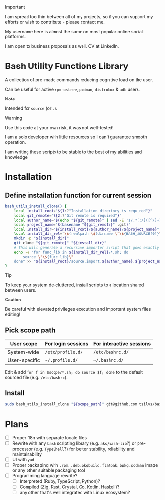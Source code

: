 > [!IMPORTANT]
> I am spread too thin between all of my projects, so if you can support my efforts or wish to contribute - please contact me.
>
> My username here is almost the same on most popular online social platforms.
>
> I am open to business proposals as well. CV at LinkedIn.

# Bash Utility Functions Library

A collection of pre-made commands reducing cognitive load on the user.

Can be useful for active `rpm-ostree`, `podman`, `distrobox` & `adb` users.

> [!NOTE]
> Intended for `source` (or `.`).

> [!WARNING]
> Use this code at your own risk, it was not well-tested!
>
> I am a solo developer with little resources so I can't guarantee smooth operation.
>
> I am writing these scripts to be stable to the best of my abilities and knowledge.

# Installation

## Define installation function for current session

```sh
bash_utils_install_clone() {
	local install_root="${1:?"Installation directory is required"}"
	local git_remote="${2:?"Git remote is required"}"
	local author_name="$(echo "${git_remote}" | sed -E 's/.*[:/]([^/]+)\/.*/\1/')"
	local project_name="$(basename "${git_remote}" .git)"
	local install_dir="${install_root}/${author_name}/${project_name}"
	local install_dir_rel="\$(realpath \$(dirname \"\${BASH_SOURCE[0]}\"))/${author_name}/${project_name}"
	mkdir -p "${install_dir}"
	git clone "${git_remote}" "${install_dir}"
	# This will generate a recursive importer script that goes exactly 2 levels deep in the file tree - to author and then to repo itself
	echo -e "for func_lib in ${install_dir_rel}/*.sh; do
		source \"\${func_lib}\"
	done" >> "${install_root}/source.import.${author_name}.${project_name}.sh"
}
```

> [!TIP]
> To keep your system de-cluttered, install scripts to a location shared between users.

> [!CAUTION]
> Be careful with elevated privileges execution and important system files editing!

## Pick scope path

| User scope    | For login sessions | For interactive sessions |
|---------------|--------------------|--------------------------|
| System-wide   | `/etc/profile.d/`  | `/etc/bashrc.d/`         |
| User-specific | `~/.profile.d/`    | `~/.bashrc.d/`           |

Edit & add `for f in $scope/*.sh; do source $f; done` to the default sourced file (e.g. `/etc/bashrc`).

## Install

```sh
sudo bash_utils_install_clone "${scope_path}" git@github.com:tsilvs/bash_utils.git
```

# Plans

+ [ ] Proper i18n with separate locale files
+ [ ] Rewrite with any `bash` scripting library (e.g. `aks/bash-lib`?) or pre-processor (e.g. `TypeShell`?) for better stability, reliability and maintainability
+ [ ] UI with `yad`
+ [ ] Proper packaging with `.rpm`, `.deb`, `pkgbuild`, `flatpak`, `bpkg`, `podman` image or any other suitable packaging tool
+ [ ] Programming language rewrite?
	+ [ ] Interpreted (Ruby, TypeScript, Python)?
	+ [ ] Compiled (Zig, Rust, Crystal, Go, Kotlin, Haskell)?
	+ [ ] any other that's well integrated with Linux ecosystem?